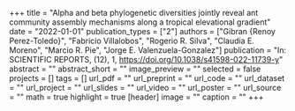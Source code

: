 +++
title = "Alpha and beta phylogenetic diversities jointly reveal ant community assembly mechanisms along a tropical elevational gradient"
date = "2022-01-01"
publication_types = ["2"]
authors = ["Gibran {Renoy Perez-Toledo}", "Fabricio Villalobos", "Rogerio R. Silva", "Claudia E. Moreno", "Marcio R. Pie", "Jorge E. Valenzuela-Gonzalez"]
publication = "In: SCIENTIFIC REPORTS, (12), 1, https://doi.org/10.1038/s41598-022-11739-y"
abstract = ""
abstract_short = ""
image_preview = ""
selected = false
projects = []
tags = []
url_pdf = ""
url_preprint = ""
url_code = ""
url_dataset = ""
url_project = ""
url_slides = ""
url_video = ""
url_poster = ""
url_source = ""
math = true
highlight = true
[header]
image = ""
caption = ""
+++
